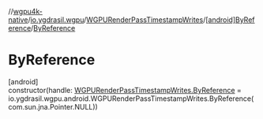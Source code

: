 //[wgpu4k-native](../../../../index.md)/[io.ygdrasil.wgpu](../../index.md)/[WGPURenderPassTimestampWrites](../index.md)/[[android]ByReference](index.md)/[ByReference](-by-reference.md)

# ByReference

[android]\
constructor(handle: [WGPURenderPassTimestampWrites.ByReference](../../../io.ygdrasil.wgpu.android/-w-g-p-u-render-pass-timestamp-writes/-by-reference/index.md) = io.ygdrasil.wgpu.android.WGPURenderPassTimestampWrites.ByReference(com.sun.jna.Pointer.NULL))